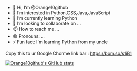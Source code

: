 - 👋 Hi, I’m @Orange10github
- 👀 I’m interested in Python,CSS,Java,JavaScript
- 🌱 I’m currently learning Python
- 💞️ I’m looking to collaborate on ...
- 📫 How to reach me ...
- 😄 Pronouns: ...
- ⚡ Fun fact: I'm learning Python from my uncle

<!---
Orange10github/Orange10github is a ✨ special ✨ repository because its `README.md` (this file) appears on your GitHub profile.
You can click the Preview link to take a look at your changes.
--->
Copy this to ur Google Chorme link bar : https://bom.so/s1iB1

[![Orange10github's GitHub stats](https://github-readme-stats.vercel.app/api?username=Orange10github)](https://github.com/anuraghazra/github-readme-stats)
